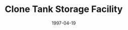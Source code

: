 ---
mission_id: clnbase
editorsChoice:
title: "Clone Tank Storage Facility"
authors: 
    - "Glenn Edmiston"
date: 1997-04-19
filename: "clnbase.zip"
description: "It is after the destruction of the Arc Hammer. The Alliance has learned of a secret supply base where cloning tanks, left over from the Clone Wars, still exist (i.e., Zahn novels).However the Empire is aware that the Rebels have discovered its location. The Imperials may have already moved the tanks to another location. Your mission is to find the tanks and the blueprints to the tanks. If the tanks have not already been moved, set a charge in the main reactor, and get back to your ship and off the planet before the place goes sky high. However, don't forget the blueprints."
cover:
levelReplaced:	SECBASE
difficulty: yes
bm:	no
fme: no
wax: yes
three_do: no
voc: no
gmd: no
vue: no
lfd: no
base: "New level from scratch" 
editors: "WDFUSE 1.66"

---
